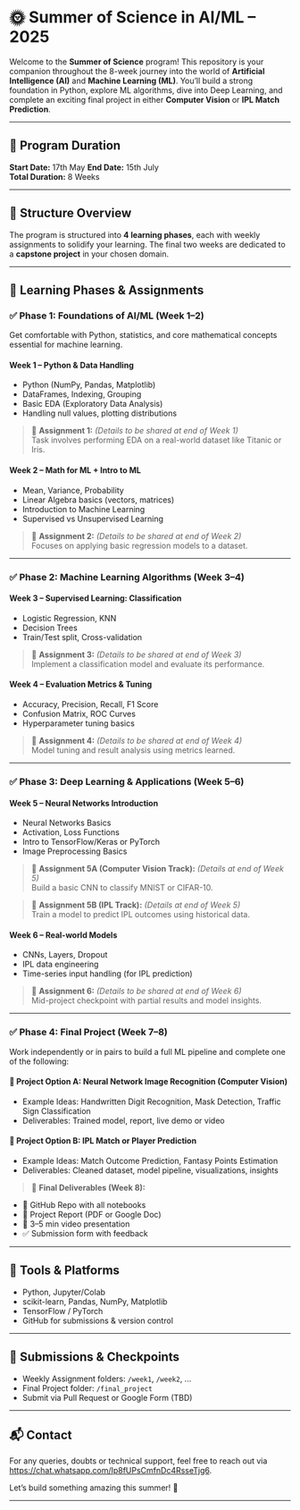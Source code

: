 # 🌞 Summer of Science in AI/ML – 2025

Welcome to the **Summer of Science** program! This repository is your companion throughout the 8-week journey into the world of **Artificial Intelligence (AI)** and **Machine Learning (ML)**. You’ll build a strong foundation in Python, explore ML algorithms, dive into Deep Learning, and complete an exciting final project in either **Computer Vision** or **IPL Match Prediction**.

---

## 📅 Program Duration

**Start Date:** 17th May
**End Date:** 15th July  
**Total Duration:** 8 Weeks

---

## 📘 Structure Overview

The program is structured into **4 learning phases**, each with weekly assignments to solidify your learning. The final two weeks are dedicated to a **capstone project** in your chosen domain.

---

## 🧭 Learning Phases & Assignments

### ✅ Phase 1: Foundations of AI/ML (Week 1–2)
Get comfortable with Python, statistics, and core mathematical concepts essential for machine learning.

#### Week 1 – Python & Data Handling
- Python (NumPy, Pandas, Matplotlib)
- DataFrames, Indexing, Grouping
- Basic EDA (Exploratory Data Analysis)
- Handling null values, plotting distributions

> 📌 **Assignment 1:** *(Details to be shared at end of Week 1)*  
> Task involves performing EDA on a real-world dataset like Titanic or Iris.

#### Week 2 – Math for ML + Intro to ML
- Mean, Variance, Probability
- Linear Algebra basics (vectors, matrices)
- Introduction to Machine Learning
- Supervised vs Unsupervised Learning

> 📌 **Assignment 2:** *(Details to be shared at end of Week 2)*  
> Focuses on applying basic regression models to a dataset.

---

### ✅ Phase 2: Machine Learning Algorithms (Week 3–4)

#### Week 3 – Supervised Learning: Classification
- Logistic Regression, KNN
- Decision Trees
- Train/Test split, Cross-validation

> 📌 **Assignment 3:** *(Details to be shared at end of Week 3)*  
> Implement a classification model and evaluate its performance.

#### Week 4 – Evaluation Metrics & Tuning
- Accuracy, Precision, Recall, F1 Score
- Confusion Matrix, ROC Curves
- Hyperparameter tuning basics

> 📌 **Assignment 4:** *(Details to be shared at end of Week 4)*  
> Model tuning and result analysis using metrics learned.

---

### ✅ Phase 3: Deep Learning & Applications (Week 5–6)

#### Week 5 – Neural Networks Introduction
- Neural Networks Basics
- Activation, Loss Functions
- Intro to TensorFlow/Keras or PyTorch
- Image Preprocessing Basics

> 📌 **Assignment 5A (Computer Vision Track):** *(Details at end of Week 5)*  
> Build a basic CNN to classify MNIST or CIFAR-10.

> 📌 **Assignment 5B (IPL Track):** *(Details at end of Week 5)*  
> Train a model to predict IPL outcomes using historical data.

#### Week 6 – Real-world Models
- CNNs, Layers, Dropout
- IPL data engineering
- Time-series input handling (for IPL prediction)

> 📌 **Assignment 6:** *(Details to be shared at end of Week 6)*  
> Mid-project checkpoint with partial results and model insights.

---

### ✅ Phase 4: Final Project (Week 7–8)

Work independently or in pairs to build a full ML pipeline and complete one of the following:

#### 🎯 Project Option A: Neural Network Image Recognition (Computer Vision)
- Example Ideas: Handwritten Digit Recognition, Mask Detection, Traffic Sign Classification
- Deliverables: Trained model, report, live demo or video

#### 🏏 Project Option B: IPL Match or Player Prediction
- Example Ideas: Match Outcome Prediction, Fantasy Points Estimation
- Deliverables: Cleaned dataset, model pipeline, visualizations, insights

> 📌 **Final Deliverables (Week 8):**
- 📁 GitHub Repo with all notebooks
- 📑 Project Report (PDF or Google Doc)
- 🎥 3–5 min video presentation
- ✅ Submission form with feedback

---

## 🧰 Tools & Platforms

- Python, Jupyter/Colab
- scikit-learn, Pandas, NumPy, Matplotlib
- TensorFlow / PyTorch
- GitHub for submissions & version control

---

## 🏁 Submissions & Checkpoints

- Weekly Assignment folders: `/week1`, `/week2`, ...
- Final Project folder: `/final_project`
- Submit via Pull Request or Google Form (TBD)

---

## 📬 Contact

For any queries, doubts or technical support, feel free to reach out via https://chat.whatsapp.com/Ip8fUPsCmfnDc4RsseTjg6.

Let’s build something amazing this summer! 🚀

---

